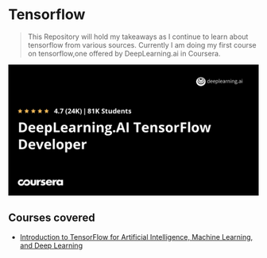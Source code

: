 # Tensorflow
> This Repository will hold my takeaways as I continue to learn about tensorflow from various sources. Currently I am doing my first course on tensorflow,one offered by DeepLearning.ai in Coursera. 

![Example screenshot](./img/Deeplearning.jpeg)

## Courses covered
* [Introduction to TensorFlow for Artificial Intelligence, Machine Learning, and Deep Learning](https://www.coursera.org/learn/introduction-tensorflow)


